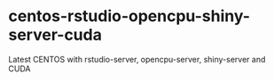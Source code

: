 # centos-rstudio-opencpu-shiny-server-cuda
Latest CENTOS with rstudio-server, opencpu-server, shiny-server and CUDA
